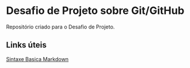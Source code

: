 # Desafio de Projeto sobre Git/GitHub
Repositório criado para o Desafio de Projeto.

## Links úteis
[Sintaxe Basica Markdown](https://www.markdownguide.org/getting-started/)
